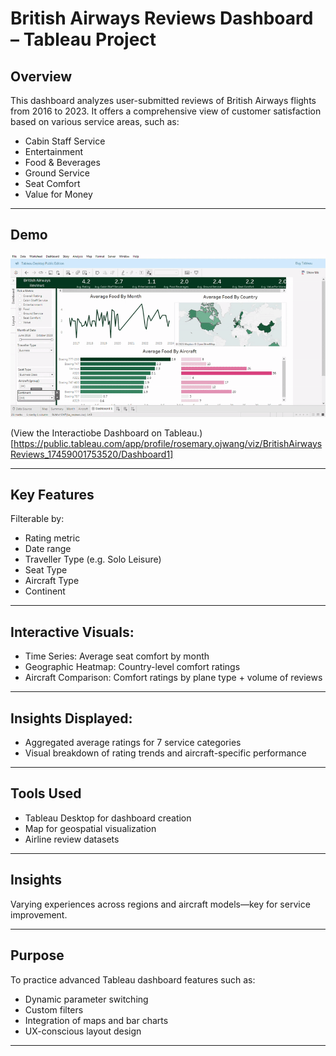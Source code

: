 # British Airways Reviews Dashboard – Tableau Project
## Overview
This dashboard analyzes user-submitted reviews of British Airways flights from 2016 to 2023. It offers a comprehensive view of customer satisfaction based on various service areas, such as:

- Cabin Staff Service
- Entertainment
- Food & Beverages
- Ground Service
- Seat Comfort
- Value for Money

---


## Demo
![Demo](TableauPublic-Book12025-04-2906-53-48-ezgif.com-video-to-gif-converter.gif)

(View the Interactiobe Dashboard on Tableau.)[https://public.tableau.com/app/profile/rosemary.ojwang/viz/BritishAirwaysReviews_17459001753520/Dashboard1]


---


## Key Features
Filterable by:

- Rating metric
- Date range
- Traveller Type (e.g. Solo Leisure)
- Seat Type
- Aircraft Type
- Continent


---


## Interactive Visuals:

- Time Series: Average seat comfort by month
- Geographic Heatmap: Country-level comfort ratings
- Aircraft Comparison: Comfort ratings by plane type + volume of reviews

---

## Insights Displayed:

- Aggregated average ratings for 7 service categories
- Visual breakdown of rating trends and aircraft-specific performance

---

## Tools Used
- Tableau Desktop for dashboard creation
- Map for geospatial visualization
- Airline review datasets

---


## Insights
Varying experiences across regions and aircraft models—key for service improvement.

---


## Purpose
To practice advanced Tableau dashboard features such as:

- Dynamic parameter switching
- Custom filters
- Integration of maps and bar charts
- UX-conscious layout design

---
